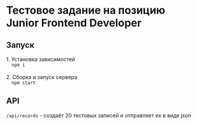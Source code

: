 <h1>Тестовое задание на позицию Junior Frontend Developer</h1>

<h2>Запуск</h2>
1. Установка зависимостей
<code>
  npm i
</code>
<br/>
2. Сборка и запуск сервера
<code>
  npm start
</code>

<h2>API</h2>
<code>/api/records</code> - создаёт 20 тестовых записей и отправляет их в виде json <br/>